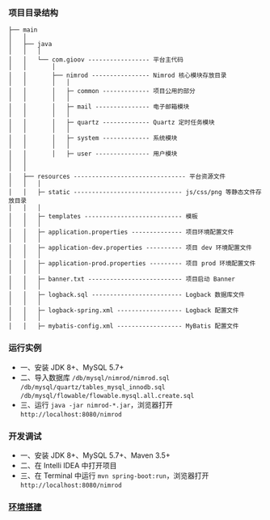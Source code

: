 ### 项目目录结构
```
├── main
│   │  
│   ├── java
│   │   │
│   │   └── com.gioov ----------------- 平台主代码
│   │       │
│   │       ├── nimrod ---------------- Nimrod 核心模块存放目录
│   │       │   │  
│   │       │   ├─ common ------------- 项目公用的部分
│   │       │   │
│   │       │   ├─ mail --------------- 电子邮箱模块
│   │       │   │
│   │       │   ├─ quartz ------------- Quartz 定时任务模块
│   │       │   │
│   │       │   ├─ system ------------- 系统模块
│   │       │   │
│   │       │   ├─ user --------------- 用户模块
│   │              
│   │          
│   ├── resources ------------------------------- 平台资源文件
│   │   │ 
│   │   ├─ static ------------------------------ js/css/png 等静态文件存放目录
│   │   │ 
│   │   ├─ templates --------------------------- 模板
│   │   │ 
│   │   ├─ application.properties -------------- 项目环境配置文件
│   │   │ 
│   │   ├─ application-dev.properties ---------- 项目 dev 环境配置文件
│   │   │ 
│   │   ├─ application-prod.properties --------- 项目 prod 环境配置文件
│   │   │ 
│   │   ├─ banner.txt -------------------------- 项目启动 Banner
│   │   │ 
│   │   ├─ logback.sql ------------------------- Logback 数据库文件
│   │   │ 
│   │   ├─ logback-spring.xml ------------------ Logback 配置文件
│   │   │ 
│   │   ├─ mybatis-config.xml ------------------ MyBatis 配置文件
```

### 运行实例

- 一、安装 JDK 8+、MySQL 5.7+
- 二、导入数据库
`/db/mysql/nimrod/nimrod.sql`
`/db/mysql/quartz/tables_mysql_innodb.sql`
`/db/mysql/flowable/flowable.mysql.all.create.sql`
- 三、运行 `java -jar nimrod-*.jar`，浏览器打开 `http://localhost:8080/nimrod`

### 开发调试

- 一、安装 JDK 8+、MySQL 5.7+、Maven 3.5+
- 二、在 Intelli IDEA 中打开项目
- 三、在 Terminal 中运行 `mvn spring-boot:run`，浏览器打开 `http://localhost:8080/nimrod`

### [环境搭建](https://github.com/godcheese/nimrod/blob/master/docs/java.md)